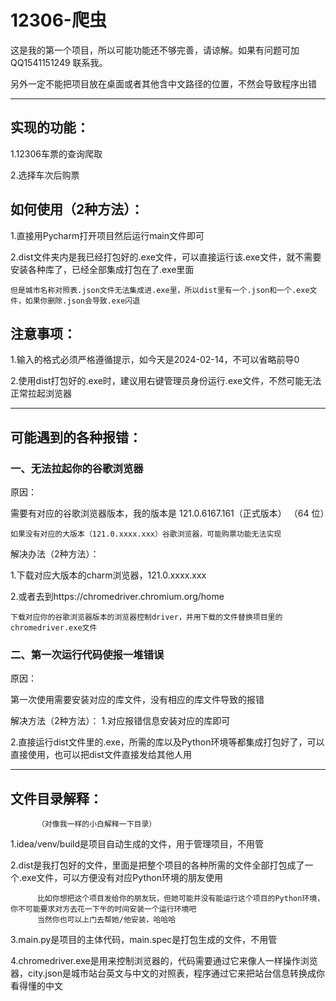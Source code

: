 # 12306-爬虫
这是我的第一个项目，所以可能功能还不够完善，请谅解。如果有问题可加 QQ1541151249 联系我。

另外一定不能把项目放在桌面或者其他含中文路径的位置，不然会导致程序出错

***
## 实现的功能：

1.12306车票的查询爬取

2.选择车次后购票

## 如何使用（2种方法）：

1.直接用Pycharm打开项目然后运行main文件即可

2.dist文件夹内是我已经打包好的.exe文件，可以直接运行该.exe文件，就不需要安装各种库了，已经全部集成打包在了.exe里面
          
    但是城市名称对照表.json文件无法集成进.exe里，所以dist里有一个.json和一个.exe文件，如果你删除.json会导致.exe闪退
    

## 注意事项：

1.输入的格式必须严格遵循提示，如今天是2024-02-14，不可以省略前导0

2.使用dist打包好的.exe时，建议用右键管理员身份运行.exe文件，不然可能无法正常拉起浏览器


***
## 可能遇到的各种报错：

### 一、无法拉起你的谷歌浏览器

原因：

需要有对应的谷歌浏览器版本，我的版本是 121.0.6167.161（正式版本） （64 位）

    如果没有对应的大版本（121.0.xxxx.xxx）谷歌浏览器，可能购票功能无法实现

解决办法（2种方法）：

  1.下载对应大版本的charm浏览器，121.0.xxxx.xxx
  
  2.或者去到https://chromedriver.chromium.org/home
  
    下载对应你的谷歌浏览器版本的浏览器控制driver，并用下载的文件替换项目里的chromedriver.exe文件

### 二、第一次运行代码使报一堆错误

原因：

第一次使用需要安装对应的库文件，没有相应的库文件导致的报错

解决方法（2种方法）：
1.对应报错信息安装对应的库即可

2.直接运行dist文件里的.exe，所需的库以及Python环境等都集成打包好了，可以直接使用，也可以把dist文件直接发给其他人用

***
## 文件目录解释：
          （对像我一样的小白解释一下目录）

1.idea/venv/build是项目自动生成的文件，用于管理项目，不用管

2.dist是我打包好的文件，里面是把整个项目的各种所需的文件全部打包成了一个.exe文件，可以方便没有对应Python环境的朋友使用

          比如你想把这个项目发给你的朋友玩，但她可能并没有能运行这个项目的Python环境，你不可能要求对方去花一下午的时间安装一个运行环境吧
          当然你也可以上门去帮她/他安装，哈哈哈
3.main.py是项目的主体代码，main.spec是打包生成的文件，不用管

4.chromedriver.exe是用来控制浏览器的，代码需要通过它来像人一样操作浏览器，city.json是城市站台英文与中文的对照表，程序通过它来把站台信息转换成你看得懂的中文
